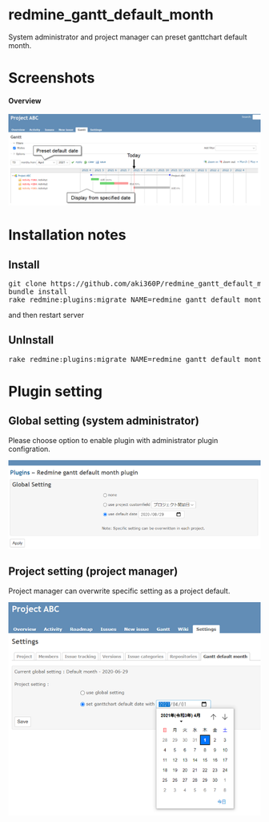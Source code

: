 # redmine_gantt_default_month
System administrator and project manager can preset ganttchart default month.


# Screenshots
#### Overview
![sample screenshot](./images/screenshot01.png "overview")


# Installation notes

## Install

<pre>
git clone https://github.com/aki360P/redmine_gantt_default_month.git
bundle install
rake redmine:plugins:migrate NAME=redmine_gantt_default_month RAILS_ENV=production
</pre>
and then restart server


## UnInstall

<pre>
rake redmine:plugins:migrate NAME=redmine_gantt_default_month VERSION=0 RAILS_ENV=production
</pre>



# Plugin setting
## Global setting (system administrator)
Please choose option to enable plugin with administrator plugin configration.

![plugin configuration](./images/setting01.png "plugin configuration")

## Project setting (project manager)
Project manager can overwrite specific setting as a project default.

![project setting](./images/setting02.png "project setting")